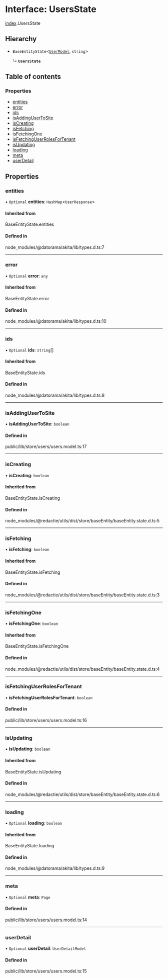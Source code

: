 # Interface: UsersState

[index](../wiki/index).UsersState

## Hierarchy

- `BaseEntityState`<[`UserModel`](../wiki/index#usermodel-1), `string`\>

  ↳ **`UsersState`**

## Table of contents

### Properties

- [entities](../wiki/index.UsersState#entities-1)
- [error](../wiki/index.UsersState#error-1)
- [ids](../wiki/index.UsersState#ids-1)
- [isAddingUserToSite](../wiki/index.UsersState#isaddingusertosite-1)
- [isCreating](../wiki/index.UsersState#iscreating-1)
- [isFetching](../wiki/index.UsersState#isfetching-1)
- [isFetchingOne](../wiki/index.UsersState#isfetchingone-1)
- [isFetchingUserRolesForTenant](../wiki/index.UsersState#isfetchinguserrolesfortenant-1)
- [isUpdating](../wiki/index.UsersState#isupdating-1)
- [loading](../wiki/index.UsersState#loading-1)
- [meta](../wiki/index.UsersState#meta-1)
- [userDetail](../wiki/index.UsersState#userdetail-1)

## Properties

### entities

• `Optional` **entities**: `HashMap`<`UserResponse`\>

#### Inherited from

BaseEntityState.entities

#### Defined in

node_modules/@datorama/akita/lib/types.d.ts:7

___

### error

• `Optional` **error**: `any`

#### Inherited from

BaseEntityState.error

#### Defined in

node_modules/@datorama/akita/lib/types.d.ts:10

___

### ids

• `Optional` **ids**: `string`[]

#### Inherited from

BaseEntityState.ids

#### Defined in

node_modules/@datorama/akita/lib/types.d.ts:8

___

### isAddingUserToSite

• **isAddingUserToSite**: `boolean`

#### Defined in

public/lib/store/users/users.model.ts:17

___

### isCreating

• **isCreating**: `boolean`

#### Inherited from

BaseEntityState.isCreating

#### Defined in

node_modules/@redactie/utils/dist/store/baseEntity/baseEntity.state.d.ts:5

___

### isFetching

• **isFetching**: `boolean`

#### Inherited from

BaseEntityState.isFetching

#### Defined in

node_modules/@redactie/utils/dist/store/baseEntity/baseEntity.state.d.ts:3

___

### isFetchingOne

• **isFetchingOne**: `boolean`

#### Inherited from

BaseEntityState.isFetchingOne

#### Defined in

node_modules/@redactie/utils/dist/store/baseEntity/baseEntity.state.d.ts:4

___

### isFetchingUserRolesForTenant

• **isFetchingUserRolesForTenant**: `boolean`

#### Defined in

public/lib/store/users/users.model.ts:16

___

### isUpdating

• **isUpdating**: `boolean`

#### Inherited from

BaseEntityState.isUpdating

#### Defined in

node_modules/@redactie/utils/dist/store/baseEntity/baseEntity.state.d.ts:6

___

### loading

• `Optional` **loading**: `boolean`

#### Inherited from

BaseEntityState.loading

#### Defined in

node_modules/@datorama/akita/lib/types.d.ts:9

___

### meta

• `Optional` **meta**: `Page`

#### Defined in

public/lib/store/users/users.model.ts:14

___

### userDetail

• `Optional` **userDetail**: `UserDetailModel`

#### Defined in

public/lib/store/users/users.model.ts:15
